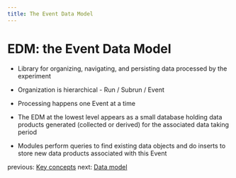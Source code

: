 ```yaml
---
title: The Event Data Model
---
```


EDM: the Event Data Model
=========================

* Library for organizing, navigating, and persisting data processed by the experiment

* Organization is hierarchical - Run / Subrun / Event

* Processing happens one Event at a time

* The EDM at the lowest level appears as a small database holding data
  products generated (collected or derived) for the associated data
  taking period

* Modules perform queries to find existing data objects and do inserts
  to store new data products associated with this Event

previous: [Key concepts][prev]
next: [Data model][next]

[prev]: /concepts
[next]: /datamodel
